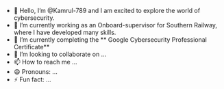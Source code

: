 - 👋 Hello, I’m @Kamrul-789 and I am excited to explore the world of cybersecurity. 
- 👀 I’m currently working as an Onboard-supervisor for Southern Railway, where I have developed many skills. 
- 🌱 I’m currently completing the ** Google Cybersecurity Professional Certificate**
- 💞️ I’m looking to collaborate on ...
- 📫 How to reach me ...
- 😄 Pronouns: ...
- ⚡ Fun fact: ...

<!---
Kamrul-789/Kamrul-789 is a ✨ special ✨ repository because its `README.md` (this file) appears on your GitHub profile.
You can click the Preview link to take a look at your changes.
--->

